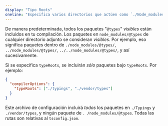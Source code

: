 ```yaml
---
display: "Tipo Roots"
oneline: "Especifica varios directorios que actúen como `./Node_modules/@types`."
---
```


De manera predeterminada, todos los paquetes "`@types`" *visibles* están incluidos en tu compilación.
Los paquetes en `node_modules/@types` de cualquier directorio adjunto se consideran *visibles*.
Por ejemplo, eso significa paquetes dentro de `./node_modules/@types/`, `../node_modules/@types/`, `../../node_modules/@types/`, y así sucesivamente.

Si se especifica `typeRoots`, se incluirán *sólo* paquetes bajo `typeRoots`. Por ejemplo:

```json tsconfig
{
  "compilerOptions": {
    "typeRoots": ["./typings", "./vendor/types"]
  }
}
```

Este archivo de configuración incluirá *todos* los paquetes en `./Typings` y `./vendor/types`, y ningún paquete de `. /node_modules/@types`.
Todas las rutas son relativas al `tsconfig.json`.
